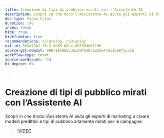 ```yaml
---
title: Creazione di tipi di pubblico mirati con l’Assistente AI
description: Scopri in che modo l’Assistente AI aiuta gli esperti di marketing a creare modelli predittivi e tipi di pubblico altamente mirati per le campagne.
doc-type: Video Clips
duration: 176
index: false
hide: true
hidefromtoc: true
recommendations: noCatalog, noDisplay
exl-id: 563a73b1-15c3-4d89-b9c4-d97383e65190
source-git-commit: 90671959b653e120f93bca216a4da116a8f1c3bb
workflow-type: tm+mt
source-wordcount: '44'
ht-degree: 0%

---
```


# Creazione di tipi di pubblico mirati con l’Assistente AI

Scopri in che modo l’Assistente AI aiuta gli esperti di marketing a creare modelli predittivi e tipi di pubblico altamente mirati per le campagne.

<!-- 62_OS512_3442427_175_creating-targeted-audiences-with-ai-assistant -->
>[!VIDEO](https://video.tv.adobe.com/v/3460195/?learn=on&enablevpops=true&captions=ita)
